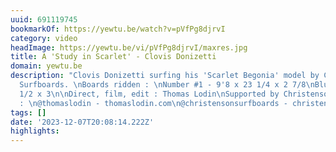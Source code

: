 ```yaml
---
uuid: 691119745
bookmarkOf: https://yewtu.be/watch?v=pVfPg8djrvI
category: video
headImage: https://yewtu.be/vi/pVfPg8djrvI/maxres.jpg
title: A 'Study in Scarlet' - Clovis Donizetti
domain: yewtu.be
description: "Clovis Donizetti surfing his 'Scarlet Begonia' model by Christenson
  Surfboards. \nBoards ridden : \nNumber #1 - 9'8 x 23 1/4 x 2 7/8\nBlue - 9'9 x 23
  1/2 x 3\n\nDirect, film, edit : Thomas Lodin\nSupported by Christenson Surfboards.\n\nLinks
  : \n@thomaslodin - thomaslodin.com\n@christensonsurfboards - christensonsurfboards.com\n@clovisdonizetti"
tags: []
date: '2023-12-07T20:08:14.222Z'
highlights:
---
```




